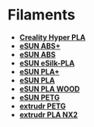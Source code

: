# Filaments

- **[Creality Hyper PLA](./Creality%20Hyper%20PLA.md)**
- **[eSUN ABS+](./eSUN%20ABS+.md)**
- **[eSUN ABS](./eSUN%20ABS.md)**
- **[eSUN eSilk-PLA](./eSUN%20eSilk-PLA.md)**
- **[eSUN PLA+](./eSUN%20PLA+.md)**
- **[eSUN PLA](./eSUN%20PLA.md)**
- **[eSUN PLA WOOD](./eSUN%20PLA%20WOOD.md)**
- **[eSUN PETG](./eSUN%20PETG.md)**
- **[extrudr PETG](./extrudr%20PETG.md)**
- **[extrudr PLA NX2](./extrudr%20PLA%20NX2.md)**
